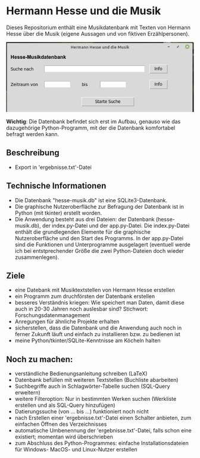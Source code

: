 # Hermann Hesse und die Musik
Dieses Repositorium enthält eine Musikdatenbank mit Texten von Hermann Hesse über die Musik (eigene Aussagen und von fiktiven Erzählpersonen).

![Beispiel](./img/hesse-beispiel.png)

**Wichtig**: Die Datenbank befindet sich erst im Aufbau, genauso wie das dazugehörige Python-Programm, mit der die Datenbank komfortabel befragt werden kann.

## Beschreibung


* Export in 'ergebnisse.txt'-Datei

## Technische Informationen
* Die Datenbank "hesse-musik.db" ist eine SQLite3-Datenbank.
* Die graphische Nutzeroberfläche zur Befragung der Datenbank ist in Python (mit tkinter) erstellt worden.
* Die Anwendung besteht aus drei Dateien: der Datenbank (hesse-musik.db), der index.py-Datei und der app.py-Datei. Die index.py-Datei enthält die grundlegenden Elemente für die graphische Nutzeroberfläche und den Start des Programms. In der app.py-Datei sind die Funktionen und Unterprogramme ausgelagert (eventuell werde ich bei entstprechender Größe die zwei Python-Dateien doch wieder zusammenlegen).


## Ziele
* eine Datebank mit Musiktextstellen von Hermann Hesse erstellen
* ein Programm zum druchförsten der Datenbank erstellen
* besseres Verständnis kriegen: Wie speichert man Daten, damit diese auch in 20-30 Jahren noch auslesbar sind? Stichwort: Forschungsdatenmanagement
* Anregungen für ähnliche Projekte erhalten
* sicherstellen, dass die Datenbank und die Anwendung auch noch in ferner Zukunft läuft und einfach zu installieren bzw. zu bedienen ist
* meine Python/tkinter/SQLite-Kenntnisse am Köcheln halten

## Noch zu machen:
* verständliche Bedienungsanleitung schreiben (LaTeX)
* Datenbank befüllen mit weiteren Textstellen (Buchliste abarbeiten)
* Suchbegriffe auch in Schlagwörter-Tabelle suchen (SQL-Query erweitern)
* weitere Filteroption: Nur in bestimmten Werken suchen (Werkliste erstellen und als SQL-Query hinzufügen)
* Datierungssuche (von ... bis ...) funktioniert noch nicht
* nach Erstellen einer 'ergebnisse.txt'-Datei einen Schalter anbieten, zum einfachen Öffnen des Verzeichnisses
* automatische Umbenennung der 'ergebnisse.txt'-Datei, falls schon eine existiert; momentan wird überschrieben
* zum Abschluss des Python-Programmes: einfache Installationsdateien für Windows- MacOS- und Linux-Nutzer erstellen

